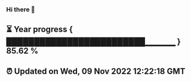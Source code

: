 ### Hi there 👋
⏳ Year progress { █████████████████████████▁▁▁▁▁ } 85.62 %
---
⏰ Updated on Wed, 09 Nov 2022 12:22:18 GMT
---
